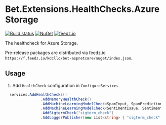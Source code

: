 # Bet.Extensions.HealthChecks.AzureStorage

[![Build status](https://ci.appveyor.com/api/projects/status/fo9rakj7s7uhs3ij?svg=true)](https://ci.appveyor.com/project/kdcllc/bet-aspnetcore)
[![NuGet](https://img.shields.io/nuget/v/Bet.Extensions.HealthChecks.AzureStorage.svg)](https://www.nuget.org/packages?q=Bet.Extensions.HealthChecks.AzureStorage)
[![feedz.io](https://img.shields.io/badge/endpoint.svg?url=https://f.feedz.io/kdcllc/bet-aspnetcore/shield/Bet.Extensions.HealthChecks.AzureStorage/latest)](https://f.feedz.io/kdcllc/bet-aspnetcore/packages/Bet.Extensions.HealthChecks.AzureStorage/latest/download)


The healthcheck for Azure Storage.

Pre-release packages are distributed via feedz.io `https://f.feedz.io/kdcllc/bet-aspnetcore/nuget/index.json`.

## Usage

1. Add `HealthCheck` configuration in `ConfigureServices`.

```csharp
  services.AddHealthChecks()
                .AddMemoryHealthCheck()
                .AddMachineLearningModelCheck<SpamInput, SpamPrediction>("spam_check")
                .AddMachineLearningModelCheck<SentimentIssue, SentimentPrediction>("sentiment_check")
                .AddSigtermCheck("sigterm_check")
                .AddLoggerPublisher(new List<string> { "sigterm_check" });
```
